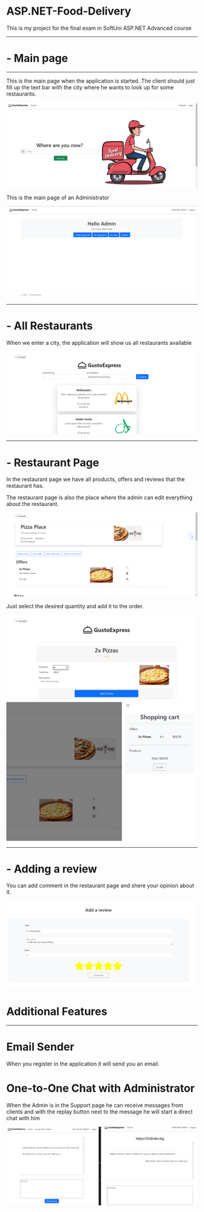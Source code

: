 # ASP.NET-Food-Delivery

<p>This is my project for the final exam in SoftUni ASP.NET Advanced course</p>
<hr/>
<h1>- Main page</h1>
<hr/>
<p>This is the main page when the application is started. The client should just fill up the text bar with the city where he wants to look up for some restaurants.</p>
<img src="README Images/Screenshot 2023-10-27 165708.png" />
<br/>
<p>This is the main page of an Administrator</p>
<img src="README Images/Screenshot 2023-10-27 165403.png" />
<hr/>
<h1>- All Restaurants</h1>
<p>When we enter a city, the application will show us all restaurants available</p>
<img src="README Images/Screenshot 2023-10-27 172311.png" />
<hr/>
<h1>- Restaurant Page</h1>
<p>In the restaurant page we have all products, offers and reviews that the restaurant has.</p>
<p>The restaurant page is also the place where the admin can edit everything about the restaurant.</p>
<img src="README Images/Screenshot 2023-10-27 165453.png" />
<br/>
<p>Just select the desired quantity and add it to the order.</p>
<img src="README Images/Screenshot 2023-10-27 165511.png" />
<img src="README Images/Screenshot 2023-10-27 165558.png" />
<hr/>
<h1>- Adding a review</h1>
<p>You can add comment in the restaurant page and shere your opinion about it.</p>
<img src="README Images/Screenshot 2023-10-27 165648.png" />
<br/>
<h1>Additional Features</h1>
<hr/>
<h1>Email Sender</h1>
<p>When you register in the application it will send you an email.</p>
<h1>One-to-One Chat with Administrator</h1>
<p>When the Admin is in the Support page he can receive messages from clients and with the replay button next to the message he will start a direct chat with him</p>
<img src="README Images/Screenshot 2023-10-27 174622.png" />
